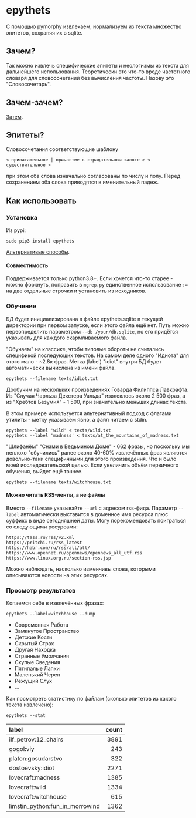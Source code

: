 # epythets

С помощью pymorphy извлекаем, нормализуем из текста множество эпитетов, сохраняя их в sqlite.

## Зачем?

Так можно извлечь специфические эпитеты и неологизмы из текста для дальнейшего использования. Теоретически это что-то вроде частотного словаря для словосочетаний без вычисления частоты. Назову это "Словосочетарь".

## Зачем-зачем?

[Затем](https://cpad.ask.fm/af3/4b0f5/ddc1/4880/929c/e8709d71dd60/large/2821587.jpg).

## Эпитеты?

Словосочетания соответствующие шаблону

`< прилагательное | причастие в страдательном залоге > < существительное >`

при этом оба слова изначально согласованы по числу и полу. Перед сохранением оба слова приводятся в именительный падеж.

## Как использовать

### Установка

Из pypi:

``` shell
sudo pip3 install epythets
```

[Альтернативые способы](/README_full.md).

#### Совместимость

Поддерживается только python3.8+. Если хочется что-то старее - можно форкнуть, поправить в `mgrep.py` единственное использование `:=` на две отдельные строчки и установить из исходников.

### Обучение

БД будет инициализирована в файле epythets.sqlite в текущей директории при первом запуске, если этого файла ещё нет. Путь можно переопределить параметром `--db /your/db.sqlite`, но его придётся указывать для каждого скармливаемого файла.

"Обучаем" на классике, чтобы типовые обороты не считались спецификой последующих текстов. На самом деле одного "Идиота" для этого мало - ~2.8к фраз. Метка (label) "idiot" внутри БД будет автоматически вычислена из имени файла.

``` shell
epythets --filename texts/idiot.txt
```

Дообучим на нескольких произведениях Говарда Филиппса Лавкрафта. Из "Случая Чарльза Декстера Уальда" извлеклось около 2 500 фраз, а из "Хребтов Безумия" - 1 500, при значительно меньших длинах текста.

В этом примере используется альтернативный подход с флагами утилиты - метку указываем явно, а файл читаем с stdin.

``` shell
epythets --label 'wild' < texts/wild.txt
epythets --label 'madness' < texts/at_the_mountains_of_madness.txt
```

"Шлифанём" "Снами в Ведьмином Доме" - 662 фразы, но поскольку мы неплохо "обучились" ранее около 40-60% извлечённых фраз являются довольно-таки специфичными для этого произведения. Что и было моей исследовательской целью. Если увеличить объём первичного обучения, выйдет ещё точнее.

``` shell
epythets --filename texts/witchhouse.txt
```
#### Можно читать RSS-ленты, а не файлы

Вместо `--filename` указывайте `--url` с адресом rss-фида. Параметр `--label` автоматически выставится в доменное имя ресурса плюс суффикс в виде сегодняшней даты. Могу порекомендовать поиграться со следующими ресурсами:

```
https://tass.ru/rss/v2.xml
https://pritchi.ru/rss_latest
https://habr.com/ru/rss/all/all/
https://www.opennet.ru/opennews/opennews_all_utf.rss
https://www.linux.org.ru/section-rss.jsp
```

Можно наблюдать, насколько изменчивы слова, которыми описываются новости на этих ресурсах.

### Просмотр результатов

Копаемся себе в извлечённых фразах:

``` shell
epythets --label=witchhouse --dump
```

- Современная Работа
- Замкнутое Пространство
- Детские Кости
- Скрытый Страх
- Другая Находка
- Странные Умолчания
- Скупые Сведения
- Пятипалые Лапки
- Маленький Череп
- Режущий Слух
- ...

Как посмотреть статистику по файлам (сколько эпитетов из какого текста извлечено):

``` shell
epythets --stat
```

| label | count |
| :--- | ---: |
| ilf_petrov:12_chairs | 3891 |
| gogol:viy | 243 |
| platon:gosudarstvo | 322 |
| dostoevsky:idiot | 2271 |
| lovecraft:madness |1385 |
| lovecraft:wild |1334 |
| lovecraft:witchhouse | 615 |
| limstin_python:fun_in_morrowind | 1362 |
